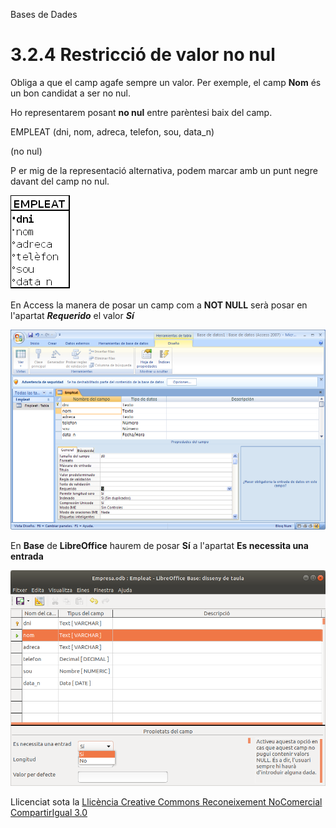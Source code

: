Bases de Dades


# <a name="main"></a>**3.2.4 Restricció de valor no nul**


Obliga a que el camp agafe sempre un valor. Per exemple, el camp **Nom** és un bon candidat a ser no nul.

Ho representarem posant **no nul** entre parèntesi baix del camp.

EMPLEAT (dni, nom, adreca, telefon, sou, data_n) 

(no nul)

P er mig de la representació alternativa, podem marcar amb un punt negre davant del camp no nul.

![ref1](T3_3_2_4_0.png)



En Access la manera de posar un camp com a **NOT NULL** serà posar en l'apartat ***Requerido*** el valor ***Sí***

![ref2](T3_3_2_4.png)

En **Base** de **LibreOffice** haurem de posar **Sí** a l'apartat **Es necessita una entrada**

![ref3](T03_3_2_4_2.png)


Llicenciat sota la [Llicència Creative Commons Reconeixement NoComercial CompartirIgual 3.0](http://creativecommons.org/licenses/by-nc-sa/3.0/)

